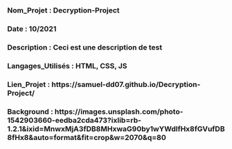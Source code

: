 <h3>Nom_Projet : Decryption-Project</h3>
<h3>Date : 10/2021</h3>
<h3>Description : Ceci est une description de test</h3>
<h3>Langages_Utilisés : HTML, CSS, JS</h3>
<h3>Lien_Projet : https://samuel-dd07.github.io/Decryption-Project/</h3>
<h3>Background : https://images.unsplash.com/photo-1542903660-eedba2cda473?ixlib=rb-1.2.1&ixid=MnwxMjA3fDB8MHxwaG90by1wYWdlfHx8fGVufDB8fHx8&auto=format&fit=crop&w=2070&q=80</h3>